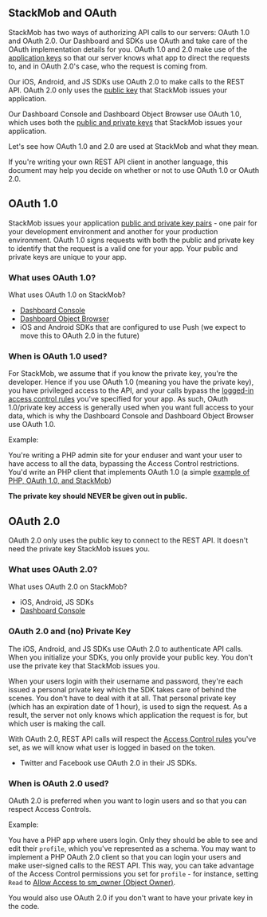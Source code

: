 <h2>StackMob and OAuth</h2>

StackMob has two ways of authorizing API calls to our servers:  OAuth 1.0 and OAuth 2.0.  Our Dashboard and SDKs use OAuth and take care of the OAuth implementation details for you.  OAuth 1.0 and 2.0 make use of the <a href="https://dashboard.stackmob.com/settings" target="_blank">application keys</a> so that our server knows what app to direct the requests to, and in OAuth 2.0's case, who the request is coming from.

Our iOS, Android, and JS SDKs use OAuth 2.0 to make calls to the REST API.  OAuth 2.0 only uses the <a href="https://dashboard.stackmob.com/settings" target="_blank">public key</a> that StackMob issues your application.

Our Dashboard Console and Dashboard Object Browser use OAuth 1.0, which uses both the <a href="https://dashboard.stackmob.com/settings" target="_blank">public and private keys</a> that StackMob issues your application.

Let's see how OAuth 1.0 and 2.0 are used at StackMob and what they mean.

If you're writing your own REST API client in another language, this document may help you decide on whether or not to use OAuth 1.0 or OAuth 2.0.

<h2 class="alwaysexpanded">OAuth 1.0</h2>

StackMob issues your application <a href="https://dashboard.stackmob.com/settings" target="_blank">public and private key pairs</a> - one pair for your development environment and another for your production environment.  OAuth 1.0 signs requests with both the public and private key to identify that the request is a valid one for your app. Your public and private keys are unique to your app.

<h3>What uses OAuth 1.0?</h3>

What uses OAuth 1.0 on StackMob?

* <a href="https://dashboard.stackmob.com/data/console" target="_blank">Dashboard Console</a>
* <a href="https://dashboard.stackmob.com/data/browser" target="_blank">Dashboard Object Browser</a>
* iOS and Android SDKs that are configured to use Push (we expect to move this to OAuth 2.0 in the future)

<h3>When is OAuth 1.0 used?</h3>

For StackMob, we assume that if you know the private key, you're the developer.  Hence if you use OAuth 1.0 (meaning you have the private key), you have privileged access to the API, and your calls bypass the <a href="http://developer.stackmob.com/tutorials/security/Access-Controls:-Schema-Permissions" target="_blank">logged-in access control rules</a> you've specified for your app.  As such, OAuth 1.0/private key access is generally used when you want full access to your data, which is why the Dashboard Console and Dashboard Object Browser use OAuth 1.0.

Example:
  
You're writing a PHP admin site for your enduser and want your user to have access to all the data, bypassing the Access Control restrictions.  You'd write an PHP client that implements OAuth 1.0 (a simple <a href="https://github.com/stackmob/stackmob-php-examples" target="_blank">example of PHP, OAuth 1.0, and StackMob</a>)


**The private key should NEVER be given out in public.**


<h2 class="alwaysexpanded">OAuth 2.0</h2>

OAuth 2.0 only uses the public key to connect to the REST API.  It doesn't need the private key StackMob issues you.

<h3>What uses OAuth 2.0?</h3>

What uses OAuth 2.0 on StackMob?

* iOS, Android, JS SDKs
* <a href="https://dashboard.stackmob.com/data/console" target="_blank">Dashboard Console</a>

<h3>OAuth 2.0 and (no) Private Key</h3>

The iOS, Android, and JS SDKs use OAuth 2.0 to authenticate API calls.  When you initialize your SDKs, you only provide your public key.  You don't use the private key that StackMob issues you.

When your users login with their username and password, they're each issued a personal private key which the SDK takes care of behind the scenes.  You don't have to deal with it at all.  That personal private key (which has an expiration date of 1 hour), is used to sign the request.  As a result, the server not only knows which application the request is for, but which user is making the call.

With OAuth 2.0, REST API calls will respect the <a href="http://developer.stackmob.com/tutorials/security/Access-Controls:-Schema-Permissions" target="_blank">Access Control rules</a> you've set, as we will know what user is logged in based on the token.

* Twitter and Facebook use OAuth 2.0 in their JS SDKs.

<h3>When is OAuth 2.0 used?</h3>

OAuth 2.0 is preferred when you want to login users and so that you can respect Access Controls.

Example:

You have a PHP app where users login.  Only they should be able to see and edit their `profile`, which you've represented as a schema.  You may want to implement a PHP OAuth 2.0 client so that you can login your users and make user-signed calls to the REST API.  This way, you can take advantage of the Access Control permissions you set for `profile` - for instance, setting `Read` to <a href="http://developer.stackmob.com/tutorials/security/Access-Controls:-Schema-Permissions#a-allow_to_object_owner" target="_blank">Allow Access to sm_owner (Object Owner)</a>.

You would also use OAuth 2.0 if you don't want to have your private key in the code.